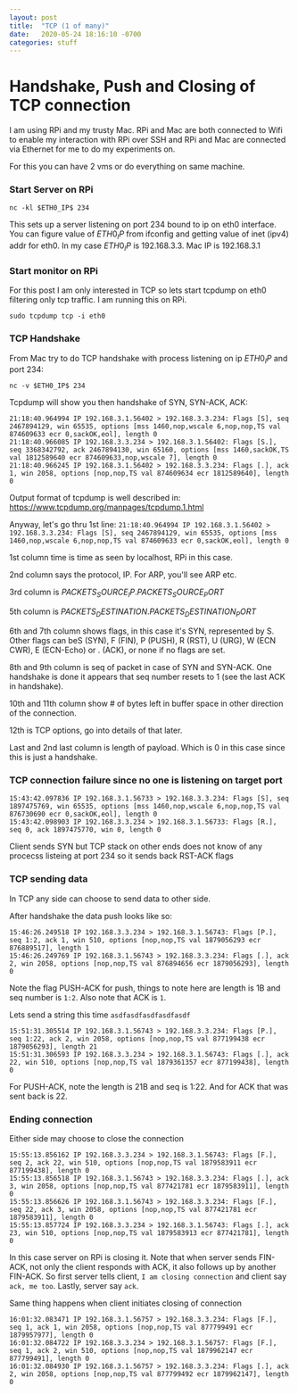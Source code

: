 ```yaml
---
layout: post
title:  "TCP (1 of many)"
date:   2020-05-24 18:16:10 -0700
categories: stuff
---
```


# Handshake, Push and Closing of TCP connection

I am using RPi and my trusty Mac. RPi and Mac are both connected to Wifi to enable my interaction with RPi over SSH and RPi and Mac are connected via Ethernet for me to do my experiments on.

For this you can have 2 vms or do everything on same machine.

### Start Server on RPi

`nc -kl $ETH0_IP$ 234`

This sets up a server listening on port 234 bound to ip on eth0 interface. You can figure value of $ETH0_IP$ from ifconfig and getting value of inet (ipv4) addr for eth0. In my case $ETH0_IP$ is 192.168.3.3. Mac IP is 192.168.3.1

### Start monitor on RPi

For this post I am only interested in TCP so lets start tcpdump on eth0 filtering only tcp traffic. I am running this on RPi.

`sudo tcpdump tcp -i eth0`


### TCP Handshake

From Mac try to do TCP handshake with process listening on ip $ETH0_IP$ and port 234:

`nc -v $ETH0_IP$ 234`

Tcpdump will show you then handshake of SYN, SYN-ACK, ACK:

```
21:18:40.964994 IP 192.168.3.1.56402 > 192.168.3.3.234: Flags [S], seq 2467894129, win 65535, options [mss 1460,nop,wscale 6,nop,nop,TS val 874609633 ecr 0,sackOK,eol], length 0
21:18:40.966085 IP 192.168.3.3.234 > 192.168.3.1.56402: Flags [S.], seq 3368342792, ack 2467894130, win 65160, options [mss 1460,sackOK,TS val 1812589640 ecr 874609633,nop,wscale 7], length 0
21:18:40.966245 IP 192.168.3.1.56402 > 192.168.3.3.234: Flags [.], ack 1, win 2058, options [nop,nop,TS val 874609634 ecr 1812589640], length 0
```

Output format of tcpdump is well described in: https://www.tcpdump.org/manpages/tcpdump.1.html

Anyway, let's go thru 1st line:
`21:18:40.964994 IP 192.168.3.1.56402 > 192.168.3.3.234: Flags [S], seq 2467894129, win 65535, options [mss 1460,nop,wscale 6,nop,nop,TS val 874609633 ecr 0,sackOK,eol], length 0`

1st column time is time as seen by localhost, RPi in this case.

2nd column says the protocol, IP. For ARP, you'll see ARP etc.

3rd column is $PACKETS_SOURCE_IP$.$PACKETS_SOURCE_PORT$

5th column is $PACKETS_DESTINATION$.$PACKETS_DESTINATION_PORT$

6th and 7th column shows flags, in this case it's SYN, represented by S. Other flags can beS (SYN), F (FIN), P (PUSH), R (RST), U (URG), W (ECN CWR), E (ECN-Echo) or . (ACK), or none if no flags are set.

8th and 9th column is seq of packet in case of SYN and SYN-ACK. One handshake is done it appears that seq number resets to 1 (see the last ACK in handshake).

10th and 11th column show # of bytes left in buffer space in other direction of the connection.

12th is TCP options, go into details of that later.

Last and 2nd last column is length of payload. Which is 0 in this case since this is just a handshake.

### TCP connection failure since no one is listening on target port

```
15:43:42.097836 IP 192.168.3.1.56733 > 192.168.3.3.234: Flags [S], seq 1897475769, win 65535, options [mss 1460,nop,wscale 6,nop,nop,TS val 876730690 ecr 0,sackOK,eol], length 0
15:43:42.098903 IP 192.168.3.3.234 > 192.168.3.1.56733: Flags [R.], seq 0, ack 1897475770, win 0, length 0
```

Client sends SYN but TCP stack on other ends does not know of any procecss listeing at port 234 so it sends back RST-ACK flags

### TCP sending data

In TCP any side can choose to send data to other side.

After handshake the data push looks like so:
```
15:46:26.249518 IP 192.168.3.3.234 > 192.168.3.1.56743: Flags [P.], seq 1:2, ack 1, win 510, options [nop,nop,TS val 1879056293 ecr 876889517], length 1
15:46:26.249769 IP 192.168.3.1.56743 > 192.168.3.3.234: Flags [.], ack 2, win 2058, options [nop,nop,TS val 876894656 ecr 1879056293], length 0
```

Note the flag PUSH-ACK for push, things to note here are length is 1B and seq number is `1:2`. Also note that ACK is `1`.

Lets send a string this time `asdfasdfasdfasdfasdf`
```
15:51:31.305514 IP 192.168.3.1.56743 > 192.168.3.3.234: Flags [P.], seq 1:22, ack 2, win 2058, options [nop,nop,TS val 877199438 ecr 1879056293], length 21
15:51:31.306593 IP 192.168.3.3.234 > 192.168.3.1.56743: Flags [.], ack 22, win 510, options [nop,nop,TS val 1879361357 ecr 877199438], length 0
```

For PUSH-ACK, note the length is 21B and seq is 1:22. And for ACK that was sent back is 22.

### Ending connection

Either side may choose to close the connection

```
15:55:13.856162 IP 192.168.3.3.234 > 192.168.3.1.56743: Flags [F.], seq 2, ack 22, win 510, options [nop,nop,TS val 1879583911 ecr 877199438], length 0
15:55:13.856518 IP 192.168.3.1.56743 > 192.168.3.3.234: Flags [.], ack 3, win 2058, options [nop,nop,TS val 877421781 ecr 1879583911], length 0
15:55:13.856626 IP 192.168.3.1.56743 > 192.168.3.3.234: Flags [F.], seq 22, ack 3, win 2058, options [nop,nop,TS val 877421781 ecr 1879583911], length 0
15:55:13.857724 IP 192.168.3.3.234 > 192.168.3.1.56743: Flags [.], ack 23, win 510, options [nop,nop,TS val 1879583913 ecr 877421781], length 0
```

In this case server on RPi is closing it. Note that when server sends FIN-ACK, not only the client responds with ACK, it also follows up by another FIN-ACK. So first server tells client, `I am closing connection` and client say `ack, me too`. Lastly, server say `ack`.

Same thing happens when client initiates closing of connection
```
16:01:32.083471 IP 192.168.3.1.56757 > 192.168.3.3.234: Flags [F.], seq 1, ack 1, win 2058, options [nop,nop,TS val 877799491 ecr 1879957977], length 0
16:01:32.084722 IP 192.168.3.3.234 > 192.168.3.1.56757: Flags [F.], seq 1, ack 2, win 510, options [nop,nop,TS val 1879962147 ecr 877799491], length 0
16:01:32.084930 IP 192.168.3.1.56757 > 192.168.3.3.234: Flags [.], ack 2, win 2058, options [nop,nop,TS val 877799492 ecr 1879962147], length 0
```